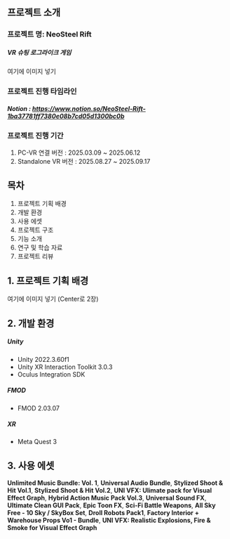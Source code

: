 ## 프로젝트 소개
### 프로젝트 명: NeoSteel Rift
##### VR 슈팅 로그라이크 게임

여기에 이미지 넣기

### 프로젝트 진행 타임라인
##### Notion : https://www.notion.so/NeoSteel-Rift-1ba37781ff7380e08b7cd05d1300bc0b

### 프로젝트 진행 기간
1. PC-VR 연결 버전 : 2025.03.09 ~ 2025.06.12
2. Standalone VR 버전 : 2025.08.27 ~ 2025.09.17

## 목차
1. 프로젝트 기획 배경
2. 개발 환경
3. 사용 에셋
4. 프로젝트 구조
5. 기능 소개
6. 연구 및 학습 자료
7. 프로젝트 리뷰


## 1. 프로젝트 기획 배경
여기에 이미지 넣기 (Center로 2장)
## 2. 개발 환경
##### Unity
- Unity 2022.3.60f1
- Unity XR Interaction Toolkit 3.0.3
- Oculus Integration SDK
  
##### FMOD
- FMOD 2.03.07

##### XR
- Meta Quest 3

## 3. 사용 에셋
**Unlimited Music Bundle: Vol. 1**, **Universal Audio Bundle**, **Stylized Shoot & Hit Vol.1**, **Stylized Shoot & Hit Vol.2**, **UNI VFX: Ulimate pack for Visual Effect Graph**, **Hybrid Action Music Pack Vol.3**, **Universal Sound FX**, **Ultimate Clean GUI Pack**,  **Epic Toon FX**, **Sci-Fi Battle Weapons**, **All Sky Free - 10 Sky / SkyBox Set**, **Droll Robots Pack1**, **Factory Interior + Warehouse Props Vo1 - Bundle**, **UNI VFX: Realistic Explosions, Fire & Smoke for Visual Effect Graph**
